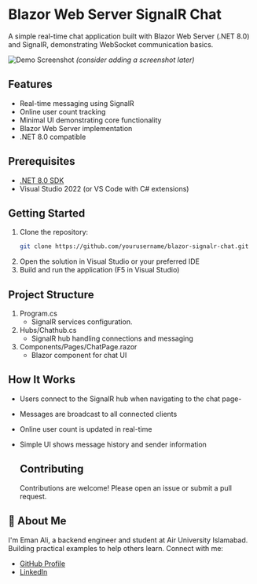 # Blazor Web Server SignalR Chat

A simple real-time chat application built with Blazor Web Server (.NET 8.0) and SignalR, demonstrating WebSocket communication basics.

![Demo Screenshot](screenshot.png) *(consider adding a screenshot later)*

## Features

- Real-time messaging using SignalR
- Online user count tracking
- Minimal UI demonstrating core functionality
- Blazor Web Server implementation
- .NET 8.0 compatible

## Prerequisites

- [.NET 8.0 SDK](https://dotnet.microsoft.com/download/dotnet/8.0)
- Visual Studio 2022 (or VS Code with C# extensions)

## Getting Started

1. Clone the repository:
   ```bash
   git clone https://github.com/yourusername/blazor-signalr-chat.git
2.  Open the solution in Visual Studio or your preferred IDE
3. Build and run the application (F5 in Visual Studio)

## Project Structure
1. Program.cs
   - SignalR services configuration.
2. Hubs/Chathub.cs
   - SignalR hub handling connections and messaging
4. Components/Pages/ChatPage.razor
   - Blazor component for chat UI
  
## How It Works
- Users connect to the SignalR hub when navigating to the chat page-
-  Messages are broadcast to all connected clients
- Online user count is updated in real-time
- Simple UI shows message history and sender information

   ## Contributing
   Contributions are welcome! Please open an issue or submit a pull request.

## 👋 About Me
I'm Eman Ali, a backend engineer and student at Air University Islamabad. Building practical examples to help others learn. Connect with me:
- [GitHub Profile](https://github.com/emanau)
- [LinkedIn](https://www.linkedin.com/in/eman-ali-168a542aa/)
